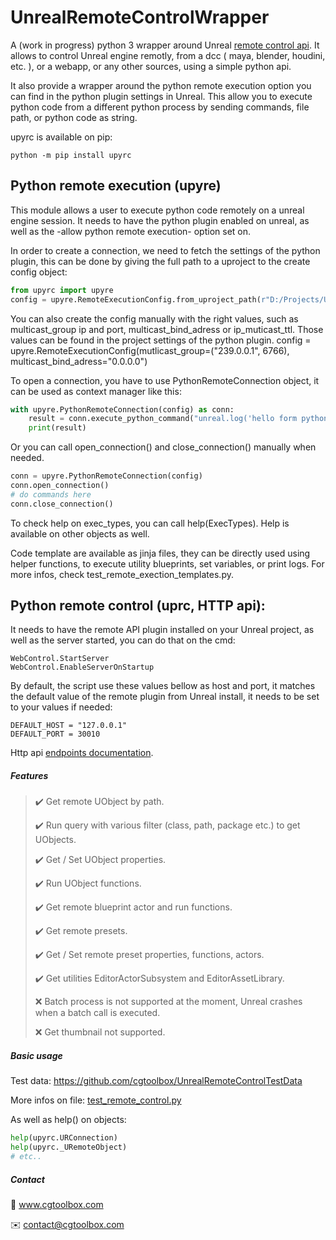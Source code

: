 
# UnrealRemoteControlWrapper

A (work in progress) python 3 wrapper around Unreal [remote control api](https://docs.unrealengine.com/4.27/en-US/ProductionPipelines/ScriptingAndAutomation/WebControl/QuickStart/). It allows to control Unreal engine remotly, from a dcc ( maya, blender, houdini, etc. ), or a webapp, or any other sources, using a simple python api.

It also provide a wrapper around the python remote execution option you can find in the python plugin settings in Unreal.
This allow you to execute python code from a different python process by sending commands, file path, or python code as string.

upyrc is available on pip:
```
python -m pip install upyrc
```

## Python remote execution (upyre)

This module allows a user to execute python code remotely on a unreal engine session.
It needs to have the python plugin enabled on unreal, as well as the -allow python remote execution- option set on.

In order to create a connection, we need to fetch the settings of the python plugin, this can be done by giving the full path to a uproject to the create config object:

```python
from upyrc import upyre
config = upyre.RemoteExecutionConfig.from_uproject_path(r"D:/Projects/UpyreTest/UpyreTest.uproject")
```

You can also create the config manually with the right values, such as multicast_group ip and port, multicast_bind_adress or ip_muticast_ttl.
Those values can be found in the project settings of the python plugin.
config = upyre.RemoteExecutionConfig(mutlicast_group=("239.0.0.1", 6766), multicast_bind_adress="0.0.0.0")

To open a connection, you have to use PythonRemoteConnection object, it can be used as context manager like this:

```python
with upyre.PythonRemoteConnection(config) as conn:
    result = conn.execute_python_command("unreal.log('hello form python !')", exec_type=upyre.ExecTypes.EXECUTE_FILE, raise_exc=True)
    print(result)
```

Or you can call open_connection() and close_connection() manually when needed.

```python
conn = upyre.PythonRemoteConnection(config) 
conn.open_connection()
# do commands here
conn.close_connection()
```
To check help on exec_types, you can call help(ExecTypes). Help is available on other objects as well.

Code template are available as jinja files, they can be directly used using helper functions, to execute utility blueprints, set variables, or print logs. For more infos, check test_remote_exection_templates.py.

## Python remote control (uprc, HTTP api):

It needs to have the remote API plugin installed on your Unreal project, as well as the server started, you can do that on the cmd: 

```
WebControl.StartServer
WebControl.EnableServerOnStartup
```
By default, the script use these values bellow as host and port, it matches the default value of the remote plugin from Unreal install, it needs to be set to your values if needed:

```
DEFAULT_HOST = "127.0.0.1"
DEFAULT_PORT = 30010
```

Http api [endpoints documentation](https://docs.unrealengine.com/4.27/en-US/ProductionPipelines/ScriptingAndAutomation/WebControl/Endpoints/).

##### Features

> ✔️ Get remote UObject by path.
>
> ✔️ Run query with various filter (class, path, package etc.) to get UObjects.
>
> ✔️ Get / Set UObject properties.
>
> ✔️ Run UObject functions.
>
> ✔️ Get remote blueprint actor and run functions.
>
> ✔️ Get remote presets.
>
> ✔️ Get / Set remote preset properties, functions, actors.
>
> ✔️ Get utilities EditorActorSubsystem and EditorAssetLibrary.
>
> ❌ Batch process is not supported at the moment, Unreal crashes when a batch call is executed.
>
> ❌ Get thumbnail not supported.

##### Basic usage

Test data: https://github.com/cgtoolbox/UnrealRemoteControlTestData

More infos on file: [test_remote_control.py](test_remote_control.py)

As well as help() on objects:
```python
help(upyrc.URConnection)
help(upyrc._URemoteObject)
# etc..
```
##### Contact

🔗 www.cgtoolbox.com

✉️ contact@cgtoolbox.com
